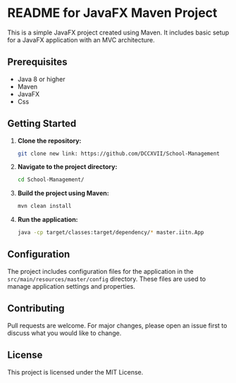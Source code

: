 # README for JavaFX Maven Project

This is a simple JavaFX project created using Maven. It includes basic setup for a JavaFX application with an MVC architecture.

## Prerequisites

- Java 8 or higher
- Maven
- JavaFX
- Css

## Getting Started

1. **Clone the repository:**

   ```bash
   git clone new link: https://github.com/DCCXVII/School-Management
   ```

2. **Navigate to the project directory:**

   ```bash
   cd School-Management/
   ```

3. **Build the project using Maven:**

   ```bash
   mvn clean install
   ```

4. **Run the application:**

   ```bash
   java -cp target/classes:target/dependency/* master.iitn.App
   ```

## Configuration

The project includes configuration files for the application in the `src/main/resources/master/config` directory. These files are used to manage application settings and properties.

## Contributing

Pull requests are welcome. For major changes, please open an issue first to discuss what you would like to change.

## License

This project is licensed under the MIT License.
